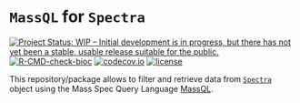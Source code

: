 # `MassQL` for `Spectra`

[![Project Status: WIP – Initial development is in progress, but there has not yet been a stable, usable release suitable for the public.](https://www.repostatus.org/badges/latest/wip.svg)](https://www.repostatus.org/#wip)
[![R-CMD-check-bioc](https://github.com/RforMassSpectrometry/SpectraQL/workflows/R-CMD-check-bioc/badge.svg)](https://github.com/RforMassSpectrometry/SpectraQL/actions?query=workflow%3AR-CMD-check-bioc)
[![codecov.io](http://codecov.io/github/rformassspectrometry/SpectraQL/coverage.svg?branch=main)](http://codecov.io/github/rformassspectrometry/SpectraQL?branch=main)
[![license](https://img.shields.io/badge/license-Artistic--2.0-brightgreen.svg)](https://opensource.org/licenses/Artistic-2.0)


This repository/package allows to filter and retrieve data from
[`Spectra`](https://rformassspectrometry.github.io/Spectra) object using the
Mass Spec Query Language
[MassQL](https://mwang87.github.io/MassQueryLanguage_Documentation/).

